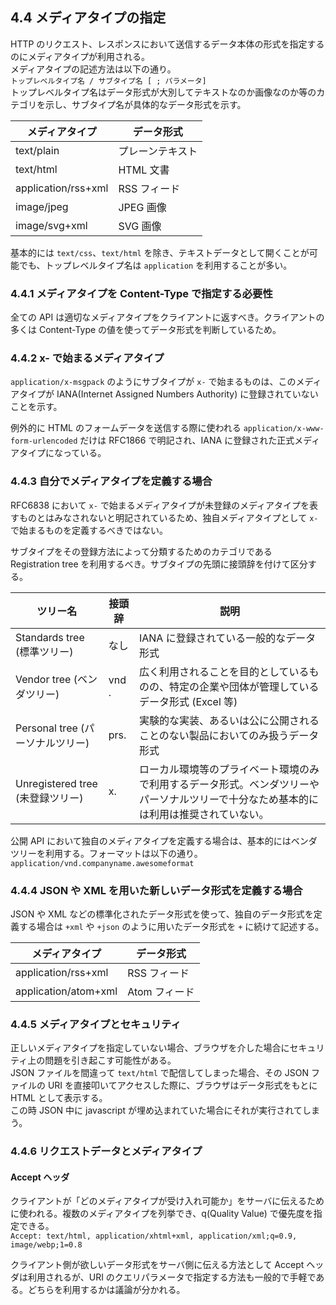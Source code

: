 ## 4.4 メディアタイプの指定

HTTP のリクエスト、レスポンスにおいて送信するデータ本体の形式を指定するのにメディアタイプが利用される。  
メディアタイプの記述方法は以下の通り。  
`トップレベルタイプ名 / サブタイプ名 [ ; パラメータ]`  
トップレベルタイプ名はデータ形式が大別してテキストなのか画像なのか等のカテゴリを示し、サブタイプ名が具体的なデータ形式を示す。

| メディアタイプ      | データ形式       |
| ------------------- | ---------------- |
| text/plain          | プレーンテキスト |
| text/html           | HTML 文書         |
| application/rss+xml | RSS フィード      |
| image/jpeg          | JPEG 画像         |
| image/svg+xml       | SVG 画像          | 

基本的には `text/css`、`text/html` を除き、テキストデータとして開くことが可能でも、トップレベルタイプ名は `application` を利用することが多い。

### 4.4.1 メディアタイプを Content-Type で指定する必要性

全ての API は適切なメディアタイプをクライアントに返すべき。クライアントの多くは Content-Type の値を使ってデータ形式を判断しているため。

### 4.4.2 x- で始まるメディアタイプ

`application/x-msgpack` のようにサブタイプが `x-` で始まるものは、このメディアタイプが IANA(Internet Assigned Numbers Authority) に登録されていないことを示す。

例外的に HTML のフォームデータを送信する際に使われる `application/x-www-form-urlencoded` だけは RFC1866 で明記され、IANA に登録された正式メディアタイプになっている。

### 4.4.3 自分でメディアタイプを定義する場合

RFC6838 において `x-` で始まるメディアタイプが未登録のメディアタイプを表すものとはみなされないと明記されているため、独自メディアタイプとして `x-` で始まるものを定義するべきではない。

サブタイプをその登録方法によって分類するためのカテゴリである  
Registration tree を利用するべき。サブタイプの先頭に接頭辞を付けて区分する。

| ツリー名                         | 接頭辞 | 説明                                                                                                                                   |
| -------------------------------- | ------ | -------------------------------------------------------------------------------------------------------------------------------------- |
| Standards tree (標準ツリー)      | なし   | IANA に登録されている一般的なデータ形式                                                                                                 |
| Vendor tree (ベンダツリー)       | vnd .  | 広く利用されることを目的としているものの、特定の企業や団体が管理しているデータ形式 (Excel 等)                                            |
| Personal tree (パーソナルツリー) | prs.   | 実験的な実装、あるいは公に公開されることのない製品においてのみ扱うデータ形式                                                           |
| Unregistered tree (未登録ツリー) | x.     | ローカル環境等のプライベート環境のみで利用するデータ形式。ベンダツリーやパーソナルツリーで十分なため基本的には利用は推奨されていない。 |

公開 API において独自のメディアタイプを定義する場合は、基本的にはベンダツリーを利用する。フォーマットは以下の通り。  
`application/vnd.companyname.awesomeformat`

### 4.4.4 JSON や XML を用いた新しいデータ形式を定義する場合

JSON や XML などの標準化されたデータ形式を使って、独自のデータ形式を定義する場合は `+xml` や `+json` のように用いたデータ形式を `+` に続けて記述する。

| メディアタイプ       | データ形式   |
| -------------------- | ------------ |
| application/rss+xml  | RSS フィード  |
| application/atom+xml | Atom フィード | 

### 4.4.5 メディアタイプとセキュリティ

正しいメディアタイプを指定していない場合、ブラウザを介した場合にセキュリティ上の問題を引き起こす可能性がある。  
JSON ファイルを間違って `text/html` で配信してしまった場合、その JSON ファイルの URI を直接叩いてアクセスした際に、ブラウザはデータ形式をもとに HTML として表示する。  
この時 JSON 中に javascript が埋め込まれていた場合にそれが実行されてしまう。

### 4.4.6 リクエストデータとメディアタイプ

#### Accept ヘッダ

クライアントが「どのメディアタイプが受け入れ可能か」をサーバに伝えるために使われる。複数のメディアタイプを列挙でき、q(Quality Value) で優先度を指定できる。  
`Accept: text/html, application/xhtml+xml, application/xml;q=0.9, image/webp;1=0.8`

クライアント側が欲しいデータ形式をサーバ側に伝える方法として Accept ヘッダは利用されるが、URI のクエリパラメータで指定する方法も一般的で手軽である。どちらを利用するかは議論が分かれる。